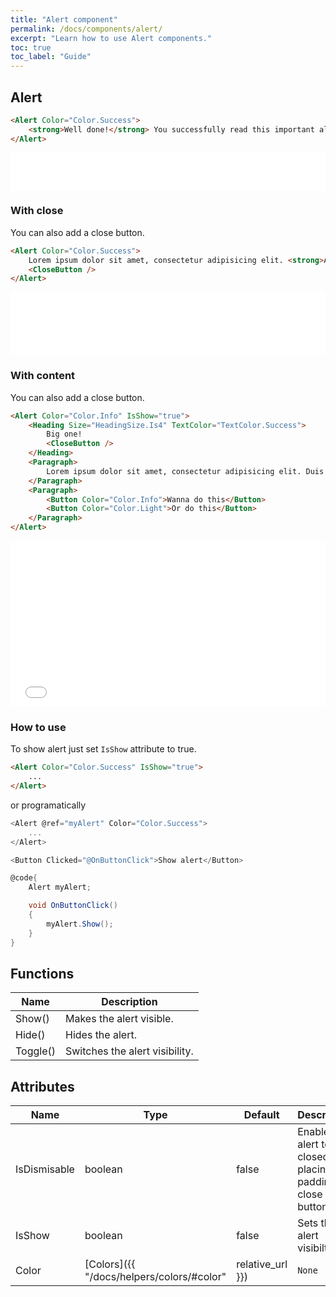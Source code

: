 ```yaml
---
title: "Alert component"
permalink: /docs/components/alert/
excerpt: "Learn how to use Alert components."
toc: true
toc_label: "Guide"
---
```


## Alert

```html
<Alert Color="Color.Success">
    <strong>Well done!</strong> You successfully read this important alert message.
</Alert>
```

<iframe class="frame" src="/examples/elements/alert/" frameborder="0" scrolling="no" style="width:100%;height:60px;"></iframe>

### With close

You can also add a close button.

```html
<Alert Color="Color.Success">
    Lorem ipsum dolor sit amet, consectetur adipisicing elit. <strong>Alert Link.</strong>
    <CloseButton />
</Alert>
```

<iframe class="frame" src="/examples/elements/alert-close/" frameborder="0" scrolling="no" style="width:100%;height:100px;"></iframe>

### With content

You can also add a close button.

```html
<Alert Color="Color.Info" IsShow="true">
    <Heading Size="HeadingSize.Is4" TextColor="TextColor.Success">
        Big one!
        <CloseButton />
    </Heading>
    <Paragraph>
        Lorem ipsum dolor sit amet, consectetur adipisicing elit. Duis mollis, est non commodo luctus, nisi erat porttitor ligula, eget lacinia odio sem nec elit. Cras mattis consectetur purus sit amet fermentum.
    </Paragraph>
    <Paragraph>
        <Button Color="Color.Info">Wanna do this</Button>
        <Button Color="Color.Light">Or do this</Button>
    </Paragraph>
</Alert>
```

<iframe class="frame" src="/examples/elements/alert-close-big/" frameborder="0" scrolling="no" style="width:100%;height:265px;"></iframe>

### How to use

To show alert just set `IsShow` attribute to true.

```html
<Alert Color="Color.Success" IsShow="true">
    ...
</Alert>
```

or programatically

```cs
<Alert @ref="myAlert" Color="Color.Success">
    ...
</Alert>

<Button Clicked="@OnButtonClick">Show alert</Button>

@code{
    Alert myAlert;

    void OnButtonClick()
    {
        myAlert.Show();
    }
}
```

## Functions

| Name         | Description                                                                                 |
|--------------|---------------------------------------------------------------------------------------------|
| Show()       | Makes the alert visible.                                                                    |
| Hide()       | Hides the alert.                                                                            |
| Toggle()     | Switches the alert visibility.                                                              |

## Attributes

| Name         | Type                                                         | Default          | Description                                                                                 |
|--------------|--------------------------------------------------------------|------------------|---------------------------------------------------------------------------------------------|
| IsDismisable | boolean                                                      | false            | Enables the alert to be closed by placing the padding for close button.                     |
| IsShow       | boolean                                                      | false            | Sets the alert visibilty.                                                                   |
| Color        | [Colors]({{ "/docs/helpers/colors/#color" | relative_url }}) | `None`           | Component visual or contextual style variants.                                              |